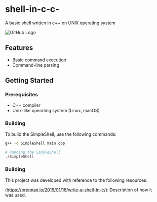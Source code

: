 # shell-in-c-c-
A basic shell written in c++ on UNIX operating system

![GitHub Logo](https://github.com/kush-bot/shell-in-cpp/blob/main/Screenshot_2024-02-03_16_52_39.png)

## Features

- Basic command execution
- Command-line parsing

## Getting Started

### Prerequisites

- C++ compiler
- Unix-like operating system (Linux, macOS)

### Building

To build the SimpleShell, use the following commands:

```bash
g++ -o SimpleShell main.cpp

# Running the SimpleShell
./SimpleShell
```


### Building

This project was developed with reference to the following resources:

(https://brennan.io/2015/01/16/write-a-shell-in-c/): Description of how it was used.
